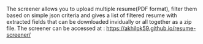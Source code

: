 The screener allows you to upload multiple resume(PDF format), filter them based on simple json criteria and gives a list of filtered resume with extracted fields that can be downloaded invidually or all together as a zip file.
The screener can be accessed at : https://akhilpk59.github.io/resume-screener/
